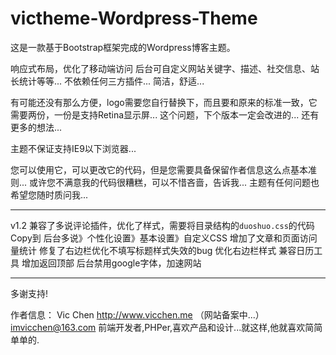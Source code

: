 # victheme-Wordpress-Theme

这是一款基于Bootstrap框架完成的Wordpress博客主题。

响应式布局，优化了移动端访问
后台可自定义网站关键字、描述、社交信息、站长统计等等...
不依赖任何三方插件...
简洁，舒适...

有可能还没有那么方便，logo需要您自行替换下，而且要和原来的标准一致，它需要两份，一份是支持Retina显示屏...
这个问题，下个版本一定会改进的...
还有更多的想法...

主题不保证支持IE9以下浏览器...

您可以使用它，可以更改它的代码，但是您需要具备保留作者信息这么点基本准则...
或许您不满意我的代码很糟糕，可以不惜吝啬，告诉我...
主题有任何问题也希望您随时质问我...

<hr>

v1.2
兼容了多说评论插件，优化了样式，需要将目录结构的<code>duoshuo.css</code>的代码Copy到 后台多说》个性化设置》基本设置》自定义CSS
增加了文章和页面访问量统计
修复了右边栏优化不填写标题样式失效的bug
优化右边栏样式
兼容日历工具
增加返回顶部
后台禁用google字体，加速网站

<hr>

多谢支持!

作者信息：
Vic Chen
http://www.vicchen.me （网站备案中...）
imvicchen@163.com
前端开发者,PHPer,喜欢产品和设计...就这样,他就喜欢简简单单的.
